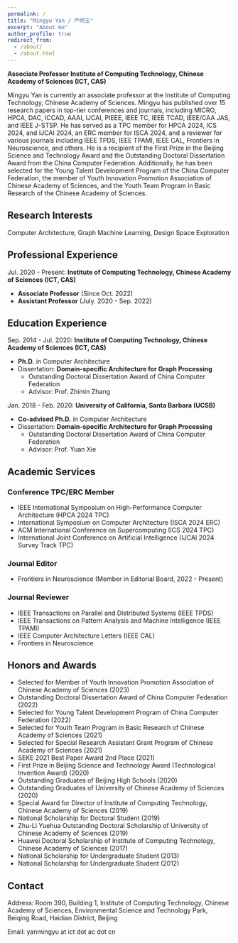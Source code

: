 ```yaml
---
permalink: /
title: "Mingyu Yan / 严明玉"
excerpt: "About me"
author_profile: true
redirect_from: 
  - /about/
  - /about.html
---
```


**Associate Professor**
**Institute of Computing Technology, Chinese Academy of Sciences (ICT, CAS)**

Mingyu Yan is currently an associate professor at the Institute of Computing Technology, Chinese Academy of Sciences. Mingyu has published over 15 research papers in top-tier conferences and journals, including MICRO, HPCA, DAC, ICCAD, AAAI, IJCAI, PIEEE, IEEE TC, IEEE TCAD, IEEE/CAA JAS, and IEEE J-STSP. He has served as a TPC member for HPCA 2024, ICS 2024, and IJCAI 2024, an ERC member for ISCA 2024, and a reviewer for various journals including IEEE TPDS, IEEE TPAMI, IEEE CAL, Frontiers in Neuroscience, and others. He is a recipient of the First Prize in the Beijing Science and Technology Award and the Outstanding Doctoral Dissertation Award from the China Computer Federation. Additionally, he has been selected for the Young Talent Development Program of the China Computer Federation, the member of Youth Innovation Promotion Association of Chinese Academy of Sciences, and the Youth Team Program in Basic Research of the Chinese Academy of Sciences.


## Research Interests
Computer Architecture, Graph Machine Learning, Design Space Exploration

## Professional Experience
Jul. 2020 - Present: **Institute of Computing Technology, Chinese Academy of Sciences (ICT, CAS)**
* **Associate Professor** (Since Oct. 2022)
* **Assistant Professor** (July. 2020 - Sep. 2022)


## Education Experience
Sep. 2014 - Jul. 2020: **Institute of Computing Technology, Chinese Academy of Sciences (ICT, CAS)**
* **Ph.D.** in Computer Architecture
* Dissertation: **Domain-specific Architecture for Graph Processing**
  - Outstanding Doctoral Dissertation Award of China Computer Federation
  - Advisor: Prof. Zhimin Zhang

Jan. 2018 - Feb. 2020: **University of California, Santa Barbara (UCSB)**
* **Co-advised Ph.D.** in Computer Architecture
* Dissertation: **Domain-specific Architecture for Graph Processing**
  - Outstanding Doctoral Dissertation Award of China Computer Federation
  - Advisor: Prof. Yuan Xie

## Academic Services
### Conference TPC/ERC Member
* IEEE International Symposium on High-Performance Computer Architecture (HPCA 2024 TPC)
* International Symposium on Computer Architecture (ISCA 2024 ERC)
* ACM International Conference on Supercomputing (ICS 2024 TPC)
* International Joint Conference on Artificial Intelligence (IJCAI 2024 Survey Track TPC)

### Journal Editor
* Frontiers in Neuroscience (Member in Editorial Board, 2022 - Present)

### Journal Reviewer
* IEEE Transactions on Parallel and Distributed Systems (IEEE TPDS)
* IEEE Transactions on Pattern Analysis and Machine Intelligence (IEEE TPAMI)
* IEEE Computer Architecture Letters (IEEE CAL)
* Frontiers in Neuroscience

## Honors and Awards
* Selected for Member of Youth Innovation Promotion Association of Chinese Academy of Sciences (2023)
* Outstanding Doctoral Dissertation Award of China Computer Federation (2022)
* Selected for Young Talent Development Program of China Computer Federation (2022)
* Selected for Youth Team Program in Basic Research of Chinese Academy of Sciences (2021)
* Selected for Special Research Assistant Grant Program of Chinese Academy of Sciences (2021)
* SEKE 2021 Best Paper Award 2nd Place (2021)
* First Prize in Beijing Science and Technology Award (Technological Invention Award) (2020)
* Outstanding Graduates of Beijing High Schools (2020)
* Outstanding Graduates of University of Chinese Academy of Sciences (2020)
* Special Award for Director of Institute of Computing Technology, Chinese Academy of Sciences (2019) 
* National Scholarship for Doctoral Student (2019)
* Zhu-Li Yuehua Outstanding Doctoral Scholarship of University of Chinese Academy of Sciences (2019)
* Huawei Doctoral Scholarship of Institute of Computing Technology, Chinese Academy of Sciences (2017)
* National Scholarship for Undergraduate Student (2013)
* National Scholarship for Undergraduate Student (2012)


## Contact
Address: Room 390, Building 1, Institute of Computing Technology, Chinese Academy of Sciences, Environmental Science and Technology Park, Beiqing Road, Haidian District, Beijing


Email: yanmingyu at ict dot ac dot cn
<br/><br/>
<script type="text/javascript" id="clustrmaps" src="//cdn.clustrmaps.com/map_v2.js?cl=a8a1a1&w=a&t=tt&d=1JR2-3nZm0KxPxtzgXZkGnMxjajclUZ3xvTtuV4QoA0&co=ffffff&ct=383636&cmo=f2b3b3&cmn=cc3a4c"></script>


